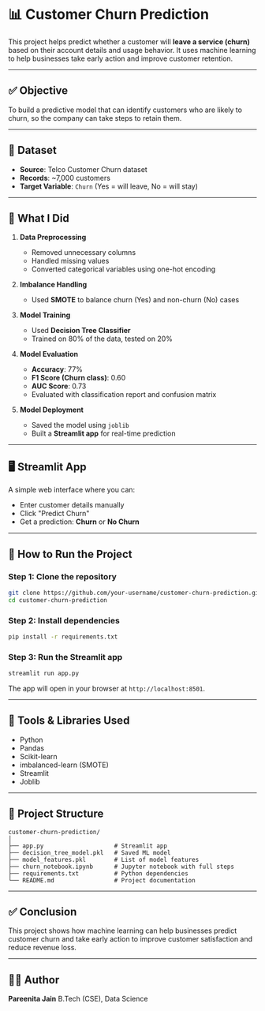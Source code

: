 # 📊 Customer Churn Prediction

This project helps predict whether a customer will **leave a service (churn)** based on their account details and usage behavior. It uses machine learning to help businesses take early action and improve customer retention.

---

## ✅ Objective

To build a predictive model that can identify customers who are likely to churn, so the company can take steps to retain them.

---

## 📁 Dataset

- **Source**: Telco Customer Churn dataset
- **Records**: ~7,000 customers
- **Target Variable**: `Churn` (Yes = will leave, No = will stay)

---

## 🧠 What I Did

1. **Data Preprocessing**
   - Removed unnecessary columns
   - Handled missing values
   - Converted categorical variables using one-hot encoding

2. **Imbalance Handling**
   - Used **SMOTE** to balance churn (Yes) and non-churn (No) cases

3. **Model Training**
   - Used **Decision Tree Classifier**
   - Trained on 80% of the data, tested on 20%

4. **Model Evaluation**
   - **Accuracy**: 77%
   - **F1 Score (Churn class)**: 0.60
   - **AUC Score**: 0.73
   - Evaluated with classification report and confusion matrix

5. **Model Deployment**
   - Saved the model using `joblib`
   - Built a **Streamlit app** for real-time prediction

---

## 🖥️ Streamlit App

A simple web interface where you can:
- Enter customer details manually
- Click "Predict Churn"
- Get a prediction: **Churn** or **No Churn**

---

## 🚀 How to Run the Project

### Step 1: Clone the repository
```bash
git clone https://github.com/your-username/customer-churn-prediction.git
cd customer-churn-prediction
````

### Step 2: Install dependencies

```bash
pip install -r requirements.txt
```

### Step 3: Run the Streamlit app

```bash
streamlit run app.py
```

The app will open in your browser at `http://localhost:8501`.

---

## 🧰 Tools & Libraries Used

* Python
* Pandas
* Scikit-learn
* imbalanced-learn (SMOTE)
* Streamlit
* Joblib

---

## 📌 Project Structure

```
customer-churn-prediction/
│
├── app.py                    # Streamlit app
├── decision_tree_model.pkl   # Saved ML model
├── model_features.pkl        # List of model features
├── churn_notebook.ipynb      # Jupyter notebook with full steps
├── requirements.txt          # Python dependencies
└── README.md                 # Project documentation
```

---

## ✅ Conclusion

This project shows how machine learning can help businesses predict customer churn and take early action to improve customer satisfaction and reduce revenue loss.

---

## 🙋‍♀️ Author

**Pareenita Jain**
B.Tech (CSE), Data Science 





